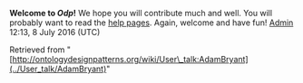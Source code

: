 __Welcome to _Odp_!__ We hope you will contribute much and well. 
You will probably want to read the [help pages](http://ontologydesignpatterns.org/wiki/Help:Contents "Help:Contents"). Again, welcome and have fun! [Admin](../User/ValentinaPresutti "User:ValentinaPresutti") 12:13, 8 July 2016 (UTC)





Retrieved from "[http://ontologydesignpatterns.org/wiki/User\_talk:AdamBryant](../User_talk/AdamBryant)"